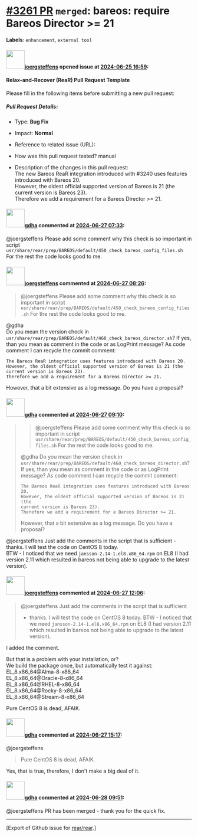 [\#3261 PR](https://github.com/rear/rear/pull/3261) `merged`: bareos: require Bareos Director &gt;= 21
======================================================================================================

**Labels**: `enhancement`, `external tool`

#### <img src="https://avatars.githubusercontent.com/u/2428180?v=4" width="50">[joergsteffens](https://github.com/joergsteffens) opened issue at [2024-06-25 16:59](https://github.com/rear/rear/pull/3261):

#### Relax-and-Recover (ReaR) Pull Request Template

Please fill in the following items before submitting a new pull request:

##### Pull Request Details:

-   Type: **Bug Fix**

-   Impact: **Normal**

-   Reference to related issue (URL):

-   How was this pull request tested? manual

-   Description of the changes in this pull request:  
    The new Bareos ReaR integration introduced with \#3240 uses features
    introduced with Bareos 20.  
    However, the oldest official supported version of Bareos is 21 (the
    current version is Bareos 23).  
    Therefore we add a requirement for a Bareos Director &gt;= 21.

#### <img src="https://avatars.githubusercontent.com/u/888633?u=cdaeb31efcc0048d3619651aa18dd4b76e636b21&v=4" width="50">[gdha](https://github.com/gdha) commented at [2024-06-27 07:33](https://github.com/rear/rear/pull/3261#issuecomment-2193998780):

@joergsteffens Please add some comment why this check is so important in
script
`usr/share/rear/prep/BAREOS/default/450_check_bareos_config_files.sh`  
For the rest the code looks good to me.

#### <img src="https://avatars.githubusercontent.com/u/2428180?v=4" width="50">[joergsteffens](https://github.com/joergsteffens) commented at [2024-06-27 08:26](https://github.com/rear/rear/pull/3261#issuecomment-2194093600):

> @joergsteffens Please add some comment why this check is so important
> in script
> `usr/share/rear/prep/BAREOS/default/450_check_bareos_config_files.sh`
> For the rest the code looks good to me.

@gdha  
Do you mean the version check in
`usr/share/rear/prep/BAREOS/default/460_check_bareos_director.sh`? If
yes, than you mean as comment in the code or as LogPrint message? As
code comment I can recycle the commit comment:

    The Bareos ReaR integration uses features introduced with Bareos 20.
    However, the oldest official supported version of Bareos is 21 (the
    current version is Bareos 23).
    Therefore we add a requirement for a Bareos Director >= 21.

However, that a bit extensive as a log message. Do you have a proposal?

#### <img src="https://avatars.githubusercontent.com/u/888633?u=cdaeb31efcc0048d3619651aa18dd4b76e636b21&v=4" width="50">[gdha](https://github.com/gdha) commented at [2024-06-27 09:10](https://github.com/rear/rear/pull/3261#issuecomment-2194178020):

> > @joergsteffens Please add some comment why this check is so
> > important in script
> > `usr/share/rear/prep/BAREOS/default/450_check_bareos_config_files.sh`
> > For the rest the code looks good to me.
>
> @gdha Do you mean the version check in
> `usr/share/rear/prep/BAREOS/default/460_check_bareos_director.sh`? If
> yes, than you mean as comment in the code or as LogPrint message? As
> code comment I can recycle the commit comment:
>
>     The Bareos ReaR integration uses features introduced with Bareos 20.
>     However, the oldest official supported version of Bareos is 21 (the
>     current version is Bareos 23).
>     Therefore we add a requirement for a Bareos Director >= 21.
>
> However, that a bit extensive as a log message. Do you have a
> proposal?

@joergsteffens Just add the comments in the script that is sufficient -
thanks. I will test the code on CentOS 8 today.  
BTW - I noticed that we need `jansson-2.14-1.el8.x86_64.rpm` on EL8 (I
had version 2.11 which resulted in bareos not being able to upgrade to
the latest version).

#### <img src="https://avatars.githubusercontent.com/u/2428180?v=4" width="50">[joergsteffens](https://github.com/joergsteffens) commented at [2024-06-27 12:06](https://github.com/rear/rear/pull/3261#issuecomment-2194514964):

> @joergsteffens Just add the comments in the script that is sufficient
> - thanks. I will test the code on CentOS 8 today. BTW - I noticed that
> we need `jansson-2.14-1.el8.x86_64.rpm` on EL8 (I had version 2.11
> which resulted in bareos not being able to upgrade to the latest
> version).

I added the comment.

But that is a problem with your installation, or?  
We build the package once, but automatically test it against:  
EL\_8.x86\_64@Alma-8-x86\_64  
EL\_8.x86\_64@Oracle-8-x86\_64  
EL\_8.x86\_64@RHEL-8-x86\_64  
EL\_8.x86\_64@Rocky-8-x86\_64  
EL\_8.x86\_64@Stream-8-x86\_64

Pure CentOS 8 is dead, AFAIK.

#### <img src="https://avatars.githubusercontent.com/u/888633?u=cdaeb31efcc0048d3619651aa18dd4b76e636b21&v=4" width="50">[gdha](https://github.com/gdha) commented at [2024-06-27 15:17](https://github.com/rear/rear/pull/3261#issuecomment-2194998221):

@joergsteffens

> Pure CentOS 8 is dead, AFAIK.

Yes, that is true, therefore, I don't make a big deal of it.

#### <img src="https://avatars.githubusercontent.com/u/888633?u=cdaeb31efcc0048d3619651aa18dd4b76e636b21&v=4" width="50">[gdha](https://github.com/gdha) commented at [2024-06-28 09:51](https://github.com/rear/rear/pull/3261#issuecomment-2196535989):

@joergsteffens PR has been merged - thank you for the quick fix.

------------------------------------------------------------------------

\[Export of Github issue for
[rear/rear](https://github.com/rear/rear).\]

